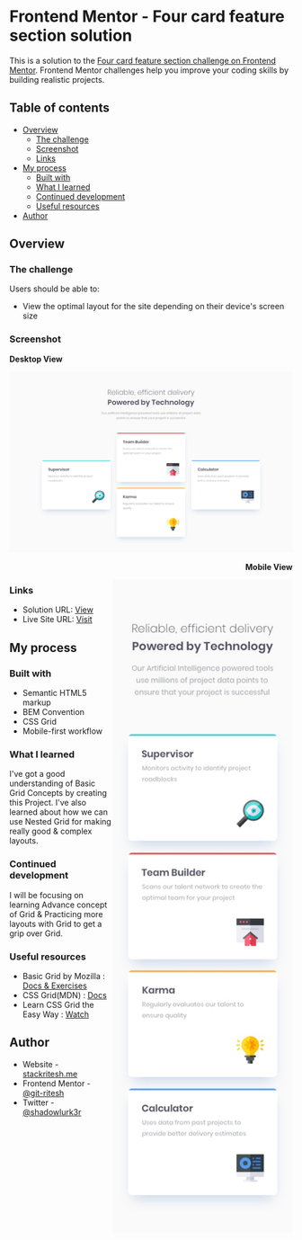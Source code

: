 # Frontend Mentor - Four card feature section solution

This is a solution to the [Four card feature section challenge on Frontend Mentor](https://www.frontendmentor.io/challenges/four-card-feature-section-weK1eFYK). Frontend Mentor challenges help you improve your coding skills by building realistic projects. 

## Table of contents

- [Overview](#overview)
  - [The challenge](#the-challenge)
  - [Screenshot](#screenshot)
  - [Links](#links)
- [My process](#my-process)
  - [Built with](#built-with)
  - [What I learned](#what-i-learned)
  - [Continued development](#continued-development)
  - [Useful resources](#useful-resources)
- [Author](#author)

## Overview

### The challenge

Users should be able to:

- View the optimal layout for the site depending on their device's screen size

### Screenshot
**Desktop View**

![desktop image](design/desktop-design.jpg)

<p align="right"><b>Mobile View</b></p>
<img width="320px" align="right" src="design/mobile-design.jpg" alt="mobile design">

### Links

- Solution URL: [View](https://www.frontendmentor.io/solutions/four-card-feature-section-using-grid-responsive-GJBm8-wHO8)
- Live Site URL: [Visit](https://stackritesh.me/frontendmentor-challenges/four-card-feature-section-master/index.html)

## My process

### Built with

- Semantic HTML5 markup
- BEM Convention
- CSS Grid
- Mobile-first workflow

### What I learned

I've got a good understanding of Basic Grid Concepts by creating this Project. I've also learned about how we can use Nested Grid for making really good & complex layouts. 

### Continued development

I will be focusing on learning Advance concept of Grid & Practicing more layouts with Grid to get a grip over Grid.

### Useful resources

- Basic Grid by Mozilla : [Docs & Exercises](https://mozilladevelopers.github.io/playground/css-grid)
- CSS Grid(MDN) : [Docs](https://developer.mozilla.org/en-US/docs/Web/CSS/grid)
- Learn CSS Grid the Easy Way : [Watch](https://youtu.be/rg7Fvvl3taU?si=K73Rjd6oQxby6-pq)

## Author

- Website - [stackritesh.me](https://www.stackritesh.me/)
- Frontend Mentor - [@git-ritesh](https://www.frontendmentor.io/profile/git-ritesh)
- Twitter - [@shadowlurk3r](https://www.twitter.com/shadowlurk3r)
